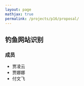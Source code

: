 ```yaml
---
layout: page
mathjax: true
permalink: /projects/p16/proposal/
---
```


## 钓鱼网站识别

### 成员

- 贾凌云
- 贾娜娜
- 付文飞
